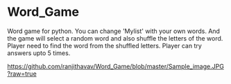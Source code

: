 # Word_Game
Word game for python.
You can change 'Mylist' with your own words. And the game will select a random word and also shuffle the letters of the word.
Player need to find the word from the shuffled letters.
Player can try answers upto 5 times.

https://github.com/ranjithavav/Word_Game/blob/master/Sample_image.JPG?raw=true
